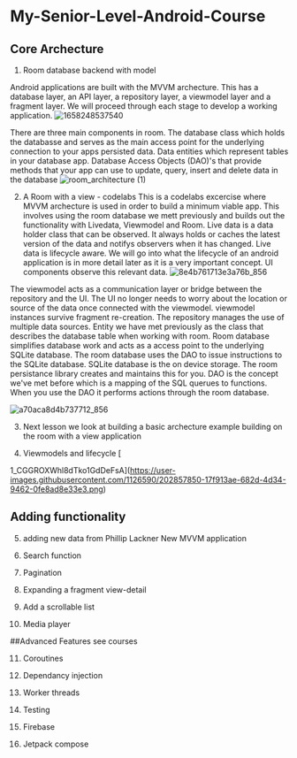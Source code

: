 # My-Senior-Level-Android-Course
## Core Archecture
1. Room database backend with model

Android applications are built with the MVVM archecture. This has a database layer, an API layer, a repository layer, a viewmodel layer and a fragment layer. We will proceed through each stage to develop a working application. 
![1658248537540](https://user-images.githubusercontent.com/1126590/202853062-6f5577f3-de44-435f-b1b8-a004da45ddb3.jpeg)

There are three main components in room. The database class which holds the databasse and serves as the main access point for the underlying connection to your apps persisted data. Data entities which represent tables in your database app. Database Access Objects (DAO)'s that provide methods that your app can use to update, query, insert and delete data in the database
![room_architecture (1)](https://user-images.githubusercontent.com/1126590/202853503-699be6e4-d9ca-45be-a9e1-10627f8795f1.png)

2. A Room with a view - codelabs
This is a codelabs excercise where MVVM archecture is used in order to build a minimum viable app. This involves using the room database we mett previously and builds out the functionality with Livedata, Viewmodel and Room. Live data is a data holder class that can be observed. It always holds or caches the latest version of the data and notifys observers when it has changed. Live data is lifecycle aware. We will go into what the lifecycle of an android application is in more detail later as it is a very important concept. UI components observe this relevant data. 
![8e4b761713e3a76b_856](https://user-images.githubusercontent.com/1126590/202856089-e0bd1e67-a7a7-466c-aa2b-7d8fa6a0638d.png)

The viewmodel acts as a communication layer or bridge between the repository and the UI. The UI no longer needs to worry about the location or source of the data once connected with the viewmodel. viewmodel instances survive fragment re-creation. The repository manages the use of multiple data sources. Entity we have met previously as the class that describes the database table when working with room. Room database simplifies database work and acts as a access point to the underlying SQLite database. The room database uses the DAO to issue instructions to the SQLite database. SQLite database is the on device storage. The room persistance library creates and maintains this for you. DAO is the concept we've met before which is a mapping of the SQL querues to functions. When you use the DAO it performs actions through the room database. 

![a70aca8d4b737712_856](https://user-images.githubusercontent.com/1126590/202856595-29c26150-902b-4338-bb07-932ca484063f.png)

3. Next lesson we look at building a basic archecture example building on the room with a view application
[
](https://github.com/android/architecture-components-samples/tree/master/BasicSample)

4. Viewmodels and lifecycle
[
](https://medium.com/androiddevelopers/viewmodels-a-simple-example-ed5ac416317e)[

1_CGGROXWhl8dTko1GdDeFsA](https://user-images.githubusercontent.com/1126590/202857850-17f913ae-682d-4d34-9462-0fe8ad8e33e3.png)

[
](https://developer.android.com/codelabs/basic-android-kotlin-compose-activity-lifecycle?hl=en#1)
## Adding functionality

5. adding new data from Phillip Lackner New MVVM application
[
](https://www.youtube.com/watch?v=asuOWE5KuFM&list=PLQkwcJG4YTCRF8XiCRESq1IFFW8COlxYJ)

6. Search function

7. Pagination

8. Expanding a fragment view-detail 

9. Add a scrollable list [
](https://codelabs.developers.google.com/?cat=Android)

10. Media player

##Advanced Features
see courses[
](https://developer.android.com/courses)

11. Coroutines

12. Dependancy injection

13. Worker threads

14. Testing

15. Firebase

16. Jetpack compose
